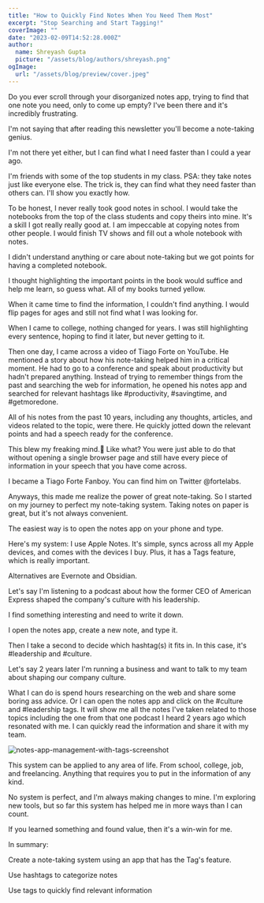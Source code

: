 ```yaml
---
title: "How to Quickly Find Notes When You Need Them Most"
excerpt: "Stop Searching and Start Tagging!"
coverImage: ""
date: "2023-02-09T14:52:28.000Z"
author:
  name: Shreyash Gupta
  picture: "/assets/blog/authors/shreyash.png"
ogImage:
  url: "/assets/blog/preview/cover.jpeg"
---
```


Do you ever scroll through your disorganized notes app, trying to find that one note you need, only to come up empty? I've been there and it's incredibly frustrating.

I'm not saying that after reading this newsletter you'll become a note-taking genius.

I'm not there yet either, but I can find what I need faster than I could a year ago.

I'm friends with some of the top students in my class. PSA: they take notes just like everyone else. The trick is, they can find what they need faster than others can. I'll show you exactly how.

To be honest, I never really took good notes in school. I would take the notebooks from the top of the class students and copy theirs into mine. It's a skill I got really really good at. I am impeccable at copying notes from other people. I would finish TV shows and fill out a whole notebook with notes.

I didn't understand anything or care about note-taking but we got points for having a completed notebook.

I thought highlighting the important points in the book would suffice and help me learn, so guess what. All of my books turned yellow.

When it came time to find the information, I couldn't find anything. I would flip pages for ages and still not find what I was looking for.

When I came to college, nothing changed for years. I was still highlighting every sentence, hoping to find it later, but never getting to it.

Then one day, I came across a video of Tiago Forte on YouTube. He mentioned a story about how his note-taking helped him in a critical moment. He had to go to a conference and speak about productivity but hadn't prepared anything. Instead of trying to remember things from the past and searching the web for information, he opened his notes app and searched for relevant hashtags like #productivity, #savingtime, and #getmoredone.

All of his notes from the past 10 years, including any thoughts, articles, and videos related to the topic, were there. He quickly jotted down the relevant points and had a speech ready for the conference.

This blew my freaking mind.🤯 Like what? You were just able to do that without opening a single browser page and still have every piece of information in your speech that you have come across.

I became a Tiago Forte Fanboy. You can find him on Twitter @fortelabs.

Anyways, this made me realize the power of great note-taking. So I started on my journey to perfect my note-taking system. Taking notes on paper is great, but it's not always convenient.

The easiest way is to open the notes app on your phone and type.

Here's my system: I use Apple Notes. It's simple, syncs across all my Apple devices, and comes with the devices I buy. Plus, it has a Tags feature, which is really important.

Alternatives are Evernote and Obsidian.

Let's say I'm listening to a podcast about how the former CEO of American Express shaped the company's culture with his leadership.

I find something interesting and need to write it down.

I open the notes app, create a new note, and type it.

Then I take a second to decide which hashtag(s) it fits in. In this case, it's #leadership and #culture.

Let's say 2 years later I'm running a business and want to talk to my team about shaping our company culture.

What I can do is spend hours researching on the web and share some boring ass advice. Or I can open the notes app and click on the #culture and #leadership tags. It will show me all the notes I've taken related to those topics including the one from that one podcast I heard 2 years ago which resonated with me. I can quickly read the information and share it with my team.

![notes-app-management-with-tags-screenshot](/images/blogs-images-optimized/notes-app-management-with-tags-screenshot.webp)

This system can be applied to any area of life. From school, college, job, and freelancing. Anything that requires you to put in the information of any kind.

No system is perfect, and I'm always making changes to mine. I'm exploring new tools, but so far this system has helped me in more ways than I can count.

If you learned something and found value, then it's a win-win for me.

In summary:

Create a note-taking system using an app that has the Tag's feature.

Use hashtags to categorize notes

Use tags to quickly find relevant information 